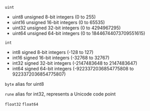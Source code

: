 `uint`
* uint8 unsigned 8-bit integers (0 to 255)
* uint16 unsigned 16-bit integers (0 to 65535)
* uint32 unsigned 32-bit integers (0 to 4294967295)
* uint64 unsigned 64-bit integers (0 to 18446744073709551615)

`int`
* int8 signed 8-bit integers (-128 to 127)
* int16 signed 16-bit integers (-32768 to 32767)
* int32 signed 32-bit integers (-2147483648 to 2147483647)
* int64 signed 64-bit integers (-9223372036854775808 to 9223372036854775807)

`byte` alias for uint8

`rune` alias for int32, represents a Unicode code point

`float32` `float64`
